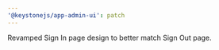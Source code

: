 ```yaml
---
'@keystonejs/app-admin-ui': patch
---
```


Revamped Sign In page design to better match Sign Out page.
